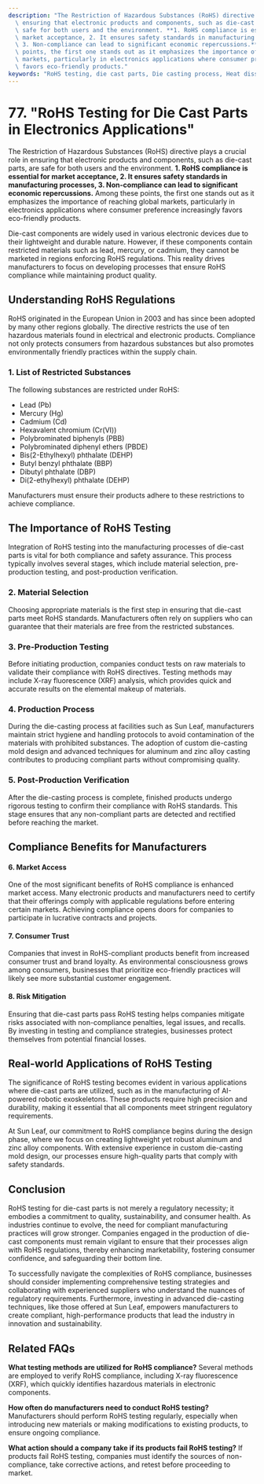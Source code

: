 ```yaml
---
description: "The Restriction of Hazardous Substances (RoHS) directive plays a crucial role in\
  \ ensuring that electronic products and components, such as die-cast parts, are\
  \ safe for both users and the environment. **1. RoHS compliance is essential for\
  \ market acceptance, 2. It ensures safety standards in manufacturing processes,\
  \ 3. Non-compliance can lead to significant economic repercussions.** Among these\
  \ points, the first one stands out as it emphasizes the importance of reaching global\
  \ markets, particularly in electronics applications where consumer preference increasingly\
  \ favors eco-friendly products."
keywords: "RoHS testing, die cast parts, Die casting process, Heat dissipation performance"
---
```

# 77. "RoHS Testing for Die Cast Parts in Electronics Applications"

The Restriction of Hazardous Substances (RoHS) directive plays a crucial role in ensuring that electronic products and components, such as die-cast parts, are safe for both users and the environment. **1. RoHS compliance is essential for market acceptance, 2. It ensures safety standards in manufacturing processes, 3. Non-compliance can lead to significant economic repercussions.** Among these points, the first one stands out as it emphasizes the importance of reaching global markets, particularly in electronics applications where consumer preference increasingly favors eco-friendly products.

Die-cast components are widely used in various electronic devices due to their lightweight and durable nature. However, if these components contain restricted materials such as lead, mercury, or cadmium, they cannot be marketed in regions enforcing RoHS regulations. This reality drives manufacturers to focus on developing processes that ensure RoHS compliance while maintaining product quality.

## **Understanding RoHS Regulations**

RoHS originated in the European Union in 2003 and has since been adopted by many other regions globally. The directive restricts the use of ten hazardous materials found in electrical and electronic products. Compliance not only protects consumers from hazardous substances but also promotes environmentally friendly practices within the supply chain.

### **1. List of Restricted Substances**
The following substances are restricted under RoHS:

- Lead (Pb) 
- Mercury (Hg)
- Cadmium (Cd)
- Hexavalent chromium (Cr(VI))
- Polybrominated biphenyls (PBB)
- Polybrominated diphenyl ethers (PBDE)
- Bis(2-Ethylhexyl) phthalate (DEHP)
- Butyl benzyl phthalate (BBP)
- Dibutyl phthalate (DBP)
- Di(2-ethylhexyl) phthalate (DEHP)

Manufacturers must ensure their products adhere to these restrictions to achieve compliance. 

## **The Importance of RoHS Testing**

Integration of RoHS testing into the manufacturing processes of die-cast parts is vital for both compliance and safety assurance. This process typically involves several stages, which include material selection, pre-production testing, and post-production verification.

### **2. Material Selection**
Choosing appropriate materials is the first step in ensuring that die-cast parts meet RoHS standards. Manufacturers often rely on suppliers who can guarantee that their materials are free from the restricted substances. 

### **3. Pre-Production Testing**
Before initiating production, companies conduct tests on raw materials to validate their compliance with RoHS directives. Testing methods may include X-ray fluorescence (XRF) analysis, which provides quick and accurate results on the elemental makeup of materials.

### **4. Production Process**
During the die-casting process at facilities such as Sun Leaf, manufacturers maintain strict hygiene and handling protocols to avoid contamination of the materials with prohibited substances. The adoption of custom die-casting mold design and advanced techniques for aluminum and zinc alloy casting contributes to producing compliant parts without compromising quality.

### **5. Post-Production Verification**
After the die-casting process is complete, finished products undergo rigorous testing to confirm their compliance with RoHS standards. This stage ensures that any non-compliant parts are detected and rectified before reaching the market.

## **Compliance Benefits for Manufacturers**

#### **6. Market Access**
One of the most significant benefits of RoHS compliance is enhanced market access. Many electronic products and manufacturers need to certify that their offerings comply with applicable regulations before entering certain markets. Achieving compliance opens doors for companies to participate in lucrative contracts and projects.

#### **7. Consumer Trust**
Companies that invest in RoHS-compliant products benefit from increased consumer trust and brand loyalty. As environmental consciousness grows among consumers, businesses that prioritize eco-friendly practices will likely see more substantial customer engagement.

#### **8. Risk Mitigation**
Ensuring that die-cast parts pass RoHS testing helps companies mitigate risks associated with non-compliance penalties, legal issues, and recalls. By investing in testing and compliance strategies, businesses protect themselves from potential financial losses.

## **Real-world Applications of RoHS Testing**

The significance of RoHS testing becomes evident in various applications where die-cast parts are utilized, such as in the manufacturing of AI-powered robotic exoskeletons. These products require high precision and durability, making it essential that all components meet stringent regulatory requirements.

At Sun Leaf, our commitment to RoHS compliance begins during the design phase, where we focus on creating lightweight yet robust aluminum and zinc alloy components. With extensive experience in custom die-casting mold design, our processes ensure high-quality parts that comply with safety standards. 

## **Conclusion**

RoHS testing for die-cast parts is not merely a regulatory necessity; it embodies a commitment to quality, sustainability, and consumer health. As industries continue to evolve, the need for compliant manufacturing practices will grow stronger. Companies engaged in the production of die-cast components must remain vigilant to ensure that their processes align with RoHS regulations, thereby enhancing marketability, fostering consumer confidence, and safeguarding their bottom line.

To successfully navigate the complexities of RoHS compliance, businesses should consider implementing comprehensive testing strategies and collaborating with experienced suppliers who understand the nuances of regulatory requirements. Furthermore, investing in advanced die-casting techniques, like those offered at Sun Leaf, empowers manufacturers to create compliant, high-performance products that lead the industry in innovation and sustainability.

## Related FAQs

**What testing methods are utilized for RoHS compliance?**
Several methods are employed to verify RoHS compliance, including X-ray fluorescence (XRF), which quickly identifies hazardous materials in electronic components.

**How often do manufacturers need to conduct RoHS testing?**
Manufacturers should perform RoHS testing regularly, especially when introducing new materials or making modifications to existing products, to ensure ongoing compliance.

**What action should a company take if its products fail RoHS testing?**
If products fail RoHS testing, companies must identify the sources of non-compliance, take corrective actions, and retest before proceeding to market.
